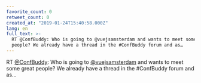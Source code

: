 ```yaml
---
favorite_count: 0
retweet_count: 0
created_at: "2019-01-24T15:40:58.000Z"
lang: en
full_text: >-
  RT @ConfBuddy: Who is going to @vuejsamsterdam and wants to meet some great
  people? We already have a thread in the #ConfBuddy forum and as…
---
```


RT [@ConfBuddy](https://twitter.com/ConfBuddy): Who is going to
[@vuejsamsterdam](https://twitter.com/vuejsamsterdam) and wants to meet some
great people? We already have a thread in the #ConfBuddy forum and as…
